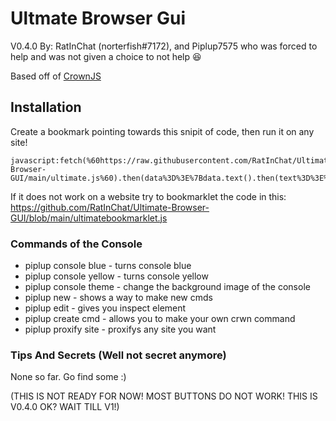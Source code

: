 # Ultmate Browser Gui
V0.4.0
By: RatInChat (norterfish#7172), and Piplup7575 who was forced to help and was not given a choice to not help 😆

Based off of [CrownJS](https://github.com/jangodev/CrownJS)

## Installation
Create a bookmark pointing towards this snipit of code, then run it on any site!
```
javascript:fetch(%60https://raw.githubusercontent.com/RatInChat/Ultimate-Browser-GUI/main/ultimate.js%60).then(data%3D%3E%7Bdata.text().then(text%3D%3E%7Beval(text)%7D)%7D)%3B
```
If it does not work on a website try to bookmarklet the code in this:
https://github.com/RatInChat/Ultimate-Browser-GUI/blob/main/ultimatebookmarklet.js
### Commands of the Console
- piplup console blue - turns console blue
- piplup console yellow - turns console yellow
- piplup console theme - change the background image of the console
- piplup new - shows a way to make new cmds
- piplup edit - gives you inspect element
- piplup create cmd - allows you to make your own crwn command
- piplup proxify site - proxifys any site you want

### Tips And Secrets (Well not secret anymore)
None so far. Go find some :)

(THIS IS NOT READY FOR NOW! MOST BUTTONS DO NOT WORK! THIS IS V0.4.0 OK? WAIT TILL V1!)
